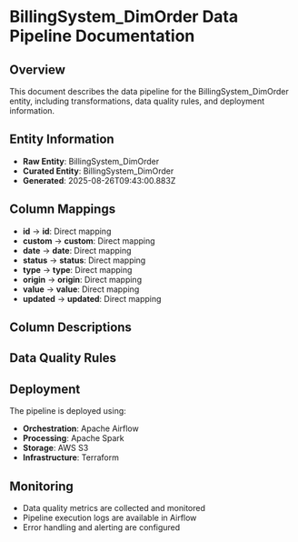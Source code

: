 # BillingSystem_DimOrder Data Pipeline Documentation

## Overview
This document describes the data pipeline for the BillingSystem_DimOrder entity, including transformations, data quality rules, and deployment information.

## Entity Information
- **Raw Entity**: BillingSystem_DimOrder
- **Curated Entity**: BillingSystem_DimOrder
- **Generated**: 2025-08-26T09:43:00.883Z

## Column Mappings
- **id** → **id**: Direct mapping
- **custom** → **custom**: Direct mapping
- **date** → **date**: Direct mapping
- **status** → **status**: Direct mapping
- **type** → **type**: Direct mapping
- **origin** → **origin**: Direct mapping
- **value** → **value**: Direct mapping
- **updated** → **updated**: Direct mapping

## Column Descriptions


## Data Quality Rules


## Deployment
The pipeline is deployed using:
- **Orchestration**: Apache Airflow
- **Processing**: Apache Spark
- **Storage**: AWS S3
- **Infrastructure**: Terraform

## Monitoring
- Data quality metrics are collected and monitored
- Pipeline execution logs are available in Airflow
- Error handling and alerting are configured